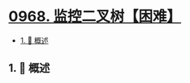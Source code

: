 # [0968. 监控二叉树【困难】](https://github.com/tnotesjs/TNotes.leetcode/tree/main/notes/0968.%20%E7%9B%91%E6%8E%A7%E4%BA%8C%E5%8F%89%E6%A0%91%E3%80%90%E5%9B%B0%E9%9A%BE%E3%80%91)

<!-- region:toc -->

- [1. 📝 概述](#1--概述)

<!-- endregion:toc -->

## 1. 📝 概述
